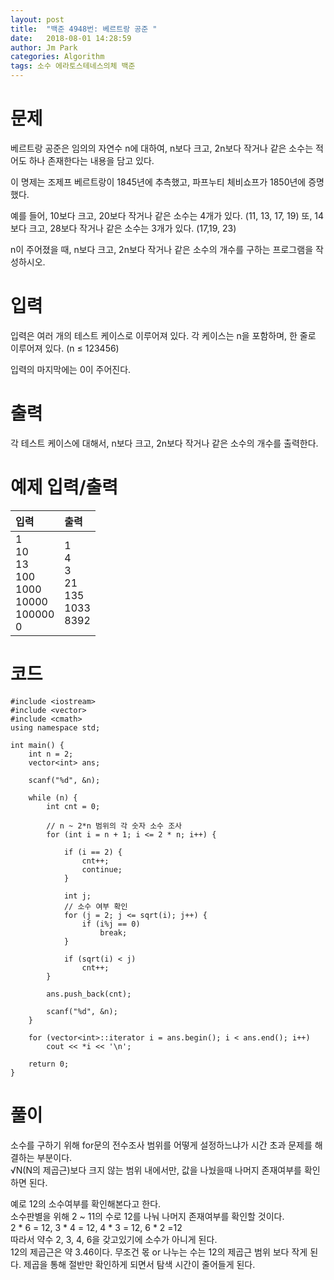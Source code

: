 ```yaml
---
layout: post
title:  "백준 4948번: 베르트랑 공준 "
date:   2018-08-01 14:28:59
author: Jm Park
categories: Algorithm
tags: 소수 에라토스테네스의체 백준
---
```


# 문제
베르트랑 공준은 임의의 자연수 n에 대하여, n보다 크고, 2n보다 작거나 같은 소수는 적어도 하나 존재한다는 내용을 담고 있다.  

이 명제는 조제프 베르트랑이 1845년에 추측했고, 파프누티 체비쇼프가 1850년에 증명했다.  

예를 들어, 10보다 크고, 20보다 작거나 같은 소수는 4개가 있다. (11, 13, 17, 19) 또, 14보다 크고, 28보다 작거나 같은 소수는 3개가 있다. (17,19, 23)  

n이 주어졌을 때, n보다 크고, 2n보다 작거나 같은 소수의 개수를 구하는 프로그램을 작성하시오.    

# 입력
입력은 여러 개의 테스트 케이스로 이루어져 있다. 각 케이스는 n을 포함하며, 한 줄로 이루어져 있다. (n ≤ 123456)  

입력의 마지막에는 0이 주어진다.

# 출력
각 테스트 케이스에 대해서, n보다 크고, 2n보다 작거나 같은 소수의 개수를 출력한다.

# 예제 입력/출력

| 입력 | 출력 |
| :--- | :--- |  
| 1<br>10<br>13<br>100<br>1000<br>10000<br>100000<br>0 | 1<br>4<br>3<br>21<br>135<br>1033<br>8392 |

# 코드
```{.cpp}
#include <iostream>
#include <vector>
#include <cmath>
using namespace std;

int main() {
	int n = 2;
	vector<int> ans;

	scanf("%d", &n);

	while (n) {
		int cnt = 0;

		// n ~ 2*n 범위의 각 숫자 소수 조사
		for (int i = n + 1; i <= 2 * n; i++) {

			if (i == 2) {
				cnt++;
				continue;
			}

			int j;
			// 소수 여부 확인 
			for (j = 2; j <= sqrt(i); j++) {
				if (i%j == 0) 
					break;
			}
				
			if (sqrt(i) < j)
				cnt++;
		}
		
		ans.push_back(cnt);
		
		scanf("%d", &n);
	}

	for (vector<int>::iterator i = ans.begin(); i < ans.end(); i++)
		cout << *i << '\n';

	return 0;
}
```

# 풀이
소수를 구하기 위해 for문의 전수조사 범위를 어떻게 설정하느냐가 시간 초과 문제를 해결하는 부분이다.  
√N(N의 제곱근)보다 크지 않는 범위 내에서만, 값을 나눴을때 나머지 존재여부를 확인하면 된다.  

예로 12의 소수여부를 확인해본다고 한다.  
소수판별을 위해 2 ~ 11의 수로 12를 나눠 나머지 존재여부를 확인할 것이다.  
2 * 6 = 12, 3 * 4 = 12, 4 * 3 = 12, 6 * 2 =12  
따라서 약수 2, 3, 4, 6을 갖고있기에 소수가 아니게 된다.   
12의 제곱근은 약 3.46이다. 무조건 몫 or 나누는 수는 12의 제곱근 범위 보다 작게 된다. 제곱을 통해 절반만 확인하게 되면서 탐색 시간이 줄어들게 된다.